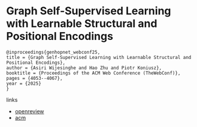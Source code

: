 # Graph Self-Supervised Learning with Learnable Structural and Positional Encodings

```
@inproceedings{genhopnet_webconf25,
title = {Graph Self-Supervised Learning with Learnable Structural and Positional Encodings},
author = {Asiri Wijesinghe and Hao Zhu and Piotr Koniusz},
booktitle = {Proceedings of the ACM Web Conference (TheWebConf)},
pages = {4053--4067},
year = {2025}
}
```

links
- [openreview](https://openreview.net/forum?id=fX3UjnmtTt)
- [acm](https://dl.acm.org/doi/10.1145/3696410.3714745)
